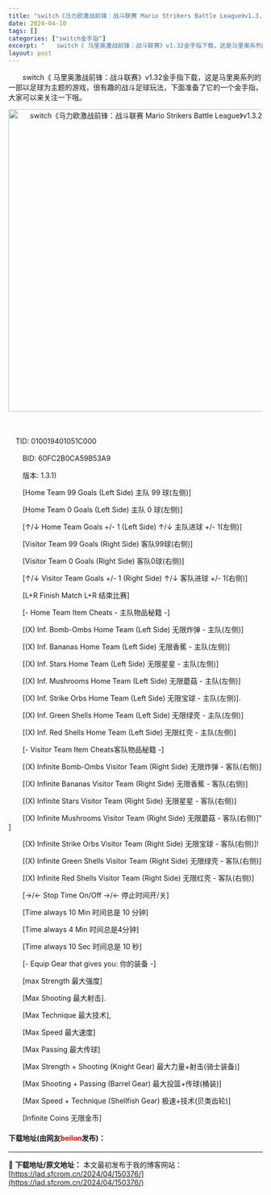```yaml
---
title: "switch《马力欧激战前锋：战斗联赛 Mario Strikers Battle League》v1.3.2金手指下载"
date: 2024-04-10
tags: []
categories: ["switch金手指"]
excerpt: "　　switch《 马里奥激战前锋：战斗联赛》v1.32金手指下载，这是马里奥系列的一部以足球为主题的游戏，很有趣的战斗足球玩法，下面准备了它的一个金手指，大家可以来关注一下哦。 　　 　TID: 010019401051C000 　　BID: 60FC2B0CA59B53A9 　　版本: 1.3.&hellip;"
layout: post
---
```


 <p>　　switch《 马里奥激战前锋：战斗联赛》v1.32金手指下载，这是马里奥系列的一部以足球为主题的游戏，很有趣的战斗足球玩法，下面准备了它的一个金手指，大家可以来关注一下哦。</p> <p align="center"><img align="" border="0" src="https://lad.sfcrom.cn/wp-content/uploads/2024/04/20240410_6615e82fdeadc.webp" width="600" alt="switch《马力欧激战前锋：战斗联赛 Mario Strikers Battle League》v1.3.2金手指下载" /></p> <p>　　</p> <p>　TID: 010019401051C000</p> <p>　　BID: 60FC2B0CA59B53A9</p> <p>　　版本: 1.3.1)</p> <p>　　[Home Team 99 Goals (Left Side) 主队 99 球(左侧)]</p> <p>　　[Home Team 0 Goals (Left Side) 主队 0 球(左侧)]</p> <p>　　[&uarr;/&darr; Home Team Goals +/- 1 (Left Side) &uarr;/&darr; 主队进球 +/- 1(左侧)]</p> <p>　　[Visitor Team 99 Goals (Right Side) 客队99球(右侧)]</p> <p>　　[Visitor Team 0 Goals (Right Side) 客队0球(右侧)]</p> <p>　　[&uarr;/&darr; Visitor Team Goals +/- 1 (Right Side) &uarr;/&darr; 客队进球 +/- 1(右侧)]</p> <p>　　[L+R Finish Match L+R 结束比赛]</p> <p>　　[- Home Team Item Cheats - 主队物品秘籍 -]</p> <p>　　[(X) Inf. Bomb-Ombs Home Team (Left Side) 无限炸弹 - 主队(左侧)]</p> <p>　　[(X) Inf. Bananas Home Team (Left Side) 无限香蕉 - 主队(左侧)]</p> <p>　　[(X) Inf. Stars Home Team (Left Side) 无限星星 - 主队(左侧)]</p> <p>　　[(X) Inf. Mushrooms Home Team (Left Side) 无限蘑菇 - 主队(左侧)]</p> <p>　　[(X) Inf. Strike Orbs Home Team (Left Side) 无限宝球 - 主队(左侧)].</p> <p>　　[(X) Inf. Green Shells Home Team (Left Side) 无限绿壳 - 主队(左侧)]</p> <p>　　[(X) Inf. Red Shells Home Team (Left Side) 无限红壳 - 主队(左侧)]</p> <p>　　[- Visitor Team Item Cheats客队物品秘籍 -]</p> <p>　　[(X) Infinite Bomb-Ombs Visitor Team (Right Side) 无限炸弹 - 客队(右侧)]</p> <p>　　[(X) Infinite Bananas Visitor Team (Right Side) 无限香蕉 - 客队(右侧)]</p> <p>　　[(X) Infinite Stars Visitor Team (Right Side) 无限星星 - 客队(右侧)]</p> <p>　　[(X) Infinite Mushrooms Visitor Team (Right Side) 无限蘑菇 - 客队(右侧)]&quot; ]</p> <p>　　[(X) Infinite Strike Orbs Visitor Team (Right Side) 无限宝球 - 客队(右侧)]!</p> <p>　　[(X) Infinite Green Shells Visitor Team (Right Side) 无限绿壳 - 客队(右侧)]</p> <p>　　[(X) Infinite Red Shells Visitor Team (Right Side) 无限红壳 - 客队(右侧)]</p> <p>　　[&rarr;/&larr; Stop Time On/Off &rarr;/&larr; 停止时间开/关]</p> <p>　　[Time always 10 Min 时间总是 10 分钟]</p> <p>　　[Time always 4 Min 时间总是4分钟]</p> <p>　　[Time always 10 Sec 时间总是 10 秒]</p> <p>　　[- Equip Gear that gives you: 你的装备 -]</p> <p>　　[max Strength 最大强度]</p> <p>　　[Max Shooting 最大射击].</p> <p>　　[Max Technique 最大技术],</p> <p>　　[Max Speed 最大速度]</p> <p>　　[Max Passing 最大传球]</p> <p>　　[Max Strength + Shooting (Knight Gear) 最大力量+射击(骑士装备)]</p> <p>　　[Max Shooting + Passing (Barrel Gear) 最大投篮+传球(桶装)]</p> <p>　　[Max Speed + Technique (Shellfish Gear) 极速+技术(贝类齿轮)]</p> <p>　　[Infinite Coins 无限金币]</p> <p><h4>下载地址(由网友<font color="red">beilon</font>发布)：</h4></p> 

---
📖 **下载地址/原文地址：** 本文最初发布于我的博客网站：[https://lad.sfcrom.cn/2024/04/150376/](https://lad.sfcrom.cn/2024/04/150376/)
